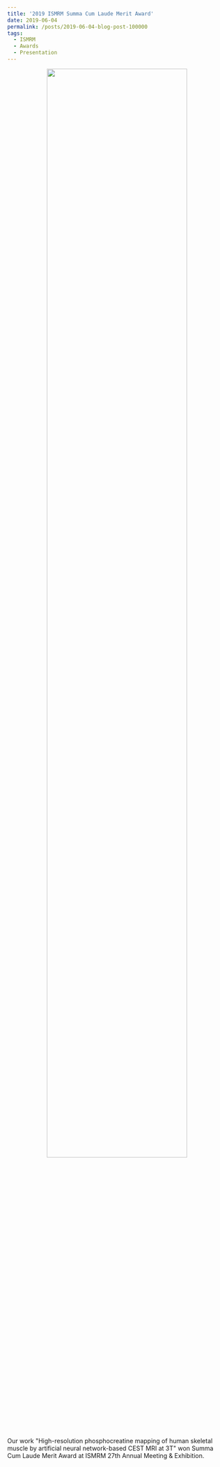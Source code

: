 ```yaml
---
title: '2019 ISMRM Summa Cum Laude Merit Award'
date: 2019-06-04
permalink: /posts/2019-06-04-blog-post-100000
tags:
  - ISMRM
  - Awards
  - Presentation
---
```

<center><img width = "80%" src="http://linchenmri.github.io/files/2019_ISMRM_Award.png" alt=""></center>

<br>
Our work "High-resolution phosphocreatine mapping of human skeletal muscle by artificial neural network-based CEST MRI at 3T" won Summa Cum Laude Merit Award at ISMRM 27th Annual Meeting & Exhibition.